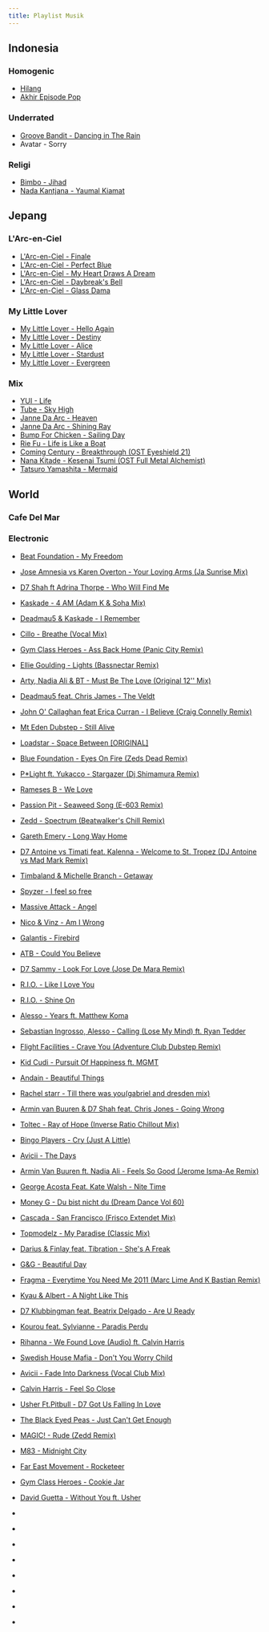 ```yaml
---
title: Playlist Musik
---
```


## Indonesia

### Homogenic
- [Hilang](https://www.youtube.com/watch?v=m_bkVKVg1m0)
- [Akhir Episode Pop](https://www.youtube.com/watch?v=5T5mXsHJxhI)

### Underrated
- [Groove Bandit - Dancing in The Rain]()
- Avatar - Sorry

### Religi
- [Bimbo - Jihad](https://www.youtube.com/watch?v=ybmFo0gf8_k)
- [Nada Kantjana - Yaumal Kiamat](https://www.youtube.com/watch?v=-hID21z5Mps)

## Jepang

### L'Arc-en-Ciel
- [L'Arc-en-Ciel - Finale](https://www.youtube.com/watch?v=MHAyYtc5be0)
- [L'Arc-en-Ciel - Perfect Blue](https://www.youtube.com/watch?v=DWQ_stxxLm0)
- [L'Arc-en-Ciel - My Heart Draws A Dream]()
- [L'Arc-en-Ciel - Daybreak's Bell]()
- [L'Arc-en-Ciel - Glass Dama]()

### My Little Lover
- [My Little Lover - Hello Again](https://www.youtube.com/watch?v=RkF5_BpBQU4)
- [My Little Lover - Destiny](https://www.youtube.com/watch?v=moWR51zvsM4)
- [My Little Lover - Alice](https://www.youtube.com/watch?v=0dX5KCL3v50)
- [My Little Lover - Stardust](https://www.youtube.com/watch?v=eaD4hJjlVPs)
- [My Little Lover - Evergreen](https://www.youtube.com/watch?v=Ohf_3wJVfw8)

### Mix
- [YUI - Life](https://www.youtube.com/watch?v=bvTVynFMI-Y)
- [Tube - Sky High]()
- [Janne Da Arc - Heaven]()
- [Janne Da Arc - Shining Ray](https://music.youtube.com/watch?v=mXkCSuNGBso)
- [Bump For Chicken - Sailing Day]()
- [Rie Fu - Life is Like a Boat](https://www.youtube.com/watch?v=twZquow01Po)
- [Coming Century - Breakthrough (OST Eyeshield 21)](https://www.youtube.com/watch?v=X2OJodBxZg8)
- [Nana Kitade - Kesenai Tsumi (OST Full Metal Alchemist)](https://www.youtube.com/watch?v=dNWTmSvaZ74)
- [Tatsuro Yamashita - Mermaid](https://www.youtube.com/watch?v=I_WhqfBouPw)

## World

### Cafe Del Mar

### Electronic
- [Beat Foundation - My Freedom](https://www.youtube.com/watch?v=bXnxQtW3UOU&list=PLRHcTY84xEDptrPksDJuKpQ08djGbcgJ9&index=1)
- [Jose Amnesia vs Karen Overton - Your Loving Arms (Ja Sunrise Mix)](https://www.youtube.com/watch?v=WRfunNPW7aw&list=PLRHcTY84xEDptrPksDJuKpQ08djGbcgJ9&index=2)
- [D7 Shah ft Adrina Thorpe - Who Will Find Me](https://www.youtube.com/watch?v=cGbRW_1ije0&list=PLRHcTY84xEDptrPksDJuKpQ08djGbcgJ9&index=3)
- [Kaskade - 4 AM (Adam K & Soha Mix)](https://www.youtube.com/watch?v=Xl9lQonO_RQ&list=PLRHcTY84xEDptrPksDJuKpQ08djGbcgJ9&index=4)
- [Deadmau5 & Kaskade - I Remember](https://www.youtube.com/watch?v=vUzVCw8BEXA&list=PLRHcTY84xEDptrPksDJuKpQ08djGbcgJ9&index=5)
- [Cillo - Breathe (Vocal Mix)](https://www.youtube.com/watch?v=qMmf7gQePf8&list=PLRHcTY84xEDptrPksDJuKpQ08djGbcgJ9&index=6)
- [Gym Class Heroes - Ass Back Home (Panic City Remix)](https://www.youtube.com/watch?v=ccgyFcOlLPo&list=PLRHcTY84xEDptrPksDJuKpQ08djGbcgJ9&index=7)
- [Ellie Goulding - Lights (Bassnectar Remix)](https://www.youtube.com/watch?v=Imixg3jrJS8&list=PLRHcTY84xEDptrPksDJuKpQ08djGbcgJ9&index=8)
- [Arty, Nadia Ali & BT - Must Be The Love (Original 12'' Mix)](https://www.youtube.com/watch?v=i-lR3VIRBKc&list=PLRHcTY84xEDptrPksDJuKpQ08djGbcgJ9&index=9)
- [Deadmau5 feat. Chris James - The Veldt](https://www.youtube.com/watch?v=uiUAq4aVTjY&list=PLRHcTY84xEDptrPksDJuKpQ08djGbcgJ9&index=10)
- [John O' Callaghan feat Erica Curran - I Believe (Craig Connelly Remix)](https://www.youtube.com/watch?v=DCVb_jeZq-0&list=PLRHcTY84xEDptrPksDJuKpQ08djGbcgJ9&index=11)
- [Mt Eden Dubstep - Still Alive](https://www.youtube.com/watch?v=FDYIdBZUl2Y&list=PLRHcTY84xEDptrPksDJuKpQ08djGbcgJ9&index=12)
- [Loadstar - Space Between [ORIGINAL]](https://www.youtube.com/watch?v=BIG2NgKz6oc)
- [Blue Foundation - Eyes On Fire (Zeds Dead Remix)](https://www.youtube.com/watch?v=IUGzY-ihqWc&list=PLRHcTY84xEDptrPksDJuKpQ08djGbcgJ9&index=13)
- [P\*Light ft. Yukacco - Stargazer (Dj Shimamura Remix)](https://www.youtube.com/watch?v=CtMcOvVZtu8&list=PLRHcTY84xEDptrPksDJuKpQ08djGbcgJ9&index=16)
- [Rameses B - We Love](https://www.youtube.com/watch?v=K35nFONmgx8&list=PLRHcTY84xEDptrPksDJuKpQ08djGbcgJ9&index=17)
- [Passion Pit - Seaweed Song (E-603 Remix)](https://www.youtube.com/watch?v=zG6zXIv2a-I)
- [Zedd - Spectrum (Beatwalker's Chill Remix)](https://www.youtube.com/watch?v=8rGN1lfo1pg&list=PLRHcTY84xEDptrPksDJuKpQ08djGbcgJ9&index=18)
- [Gareth Emery - Long Way Home](https://www.youtube.com/watch?v=0bj4i-sW44s&list=PLRHcTY84xEDptrPksDJuKpQ08djGbcgJ9&index=19)
- [D7 Antoine vs Timati feat. Kalenna - Welcome to St. Tropez (DJ Antoine vs Mad Mark Remix)](https://www.youtube.com/watch?v=Kh2FRFhS7QY)
- [Timbaland & Michelle Branch - Getaway](https://www.youtube.com/watch?v=MOqxFBKakD0)
- [Spyzer - I feel so free](https://www.youtube.com/watch?v=tdhzjRaHwnI)
- [Massive Attack - Angel](https://www.youtube.com/watch?v=hbe3CQamF8k)
- [Nico & Vinz - Am I Wrong](https://www.youtube.com/watch?v=bg1sT4ILG0w)
- [Galantis - Firebird](https://www.youtube.com/watch?v=v48pibjFWeg)
- [ATB - Could You Believe](https://www.youtube.com/watch?v=aAZRi_vUh0I)
- [D7 Sammy - Look For Love (Jose De Mara Remix)](https://www.youtube.com/watch?v=wTW-Pe4IsKQ)
- [R.I.O. - Like I Love You](https://www.youtube.com/watch?v=J7uP6nwQvc0)
- [R.I.O. - Shine On](https://www.youtube.com/watch?v=6zNva6tTmrE)
- [Alesso - Years ft. Matthew Koma](https://www.youtube.com/watch?v=EGYaxYaxD_M)
- [Sebastian Ingrosso, Alesso - Calling (Lose My Mind) ft. Ryan Tedder](https://www.youtube.com/watch?v=9G1I16gJBvU)
- [Flight Facilities - Crave You (Adventure Club Dubstep Remix)](https://www.youtube.com/watch?v=ZeaIvjoH1FY&list=PL1AC6F508332EA941&index=37)
- [Kid Cudi - Pursuit Of Happiness ft. MGMT](https://www.youtube.com/watch?v=7xzU9Qqdqww&list=PLMOqpyVO0Oa3OwuUvFHBIxLeyULjoTczV)
- [Andain - Beautiful Things](https://www.youtube.com/watch?v=khYQiK9v2z4)
- [Rachel starr - Till there was you(gabriel and dresden mix)](https://www.youtube.com/watch?v=21lTciumtlQ)
- [Armin van Buuren & D7 Shah feat. Chris Jones - Going Wrong](https://www.youtube.com/watch?v=JahA00JV304)
- [Toltec - Ray of Hope (Inverse Ratio Chillout Mix)](https://music.youtube.com/watch?v=1l8pEH1eIDo)
- [Bingo Players - Cry (Just A Little)](https://www.youtube.com/watch?v=a--8JigM78c)
- [Avicii - The Days](https://www.youtube.com/watch?v=JDglMK9sgIQ)
- [Armin Van Buuren ft. Nadia Ali - Feels So Good (Jerome Isma-Ae Remix)](https://www.youtube.com/watch?v=VVaE7m94cnA)
- [George Acosta Feat. Kate Walsh - Nite Time](https://www.youtube.com/watch?v=JNzteUrlfq8)


- [Money G - Du bist nicht du (Dream Dance Vol 60)](https://www.youtube.com/watch?v=Tvej1SdOHB0)
- [Cascada - San Francisco (Frisco Extendet Mix)](https://www.youtube.com/watch?v=v7V-CzK7f0Y)
- [Topmodelz - My Paradise (Classic Mix)](https://www.youtube.com/watch?v=FJ6rQfWi7yI&list=PL799074411F89BEDB&index=10)
- [Darius & Finlay feat. Tibration - She's A Freak](https://www.youtube.com/watch?v=Y-9KL7TBgjk&list=PL799074411F89BEDB&index=12)
- [G&G - Beautiful Day](https://www.youtube.com/watch?v=4gEFK3GfiSw&list=PL799074411F89BEDB&index=13)
- [Fragma - Everytime You Need Me 2011 (Marc Lime And K Bastian Remix)](https://www.youtube.com/watch?v=Hay0Z4G4GZg&list=PL799074411F89BEDB&index=28)
- [Kyau & Albert - A Night Like This](https://www.youtube.com/watch?v=lH4vXBIXNJg&list=PL799074411F89BEDB&index=26)
- [D7 Klubbingman feat. Beatrix Delgado - Are U Ready](https://www.youtube.com/watch?v=RwKTkaiFMWg&list=PL799074411F89BEDB&index=8)
- [Kourou feat. Sylvianne - Paradis Perdu](https://www.youtube.com/watch?v=vul-xKFMYgc&list=PL799074411F89BEDB&index=37)


- [Rihanna - We Found Love (Audio) ft. Calvin Harris](https://www.youtube.com/watch?v=GchEVSx9XEA)
- [Swedish House Mafia - Don't You Worry Child](https://www.youtube.com/watch?v=Xme7UbCWSq4)
- [Avicii - Fade Into Darkness (Vocal Club Mix)](https://www.youtube.com/watch?v=ugeAB9A01wc)
- [Calvin Harris - Feel So Close](https://www.youtube.com/watch?v=R8egmh5dWzo)
- [Usher Ft.Pitbull - D7 Got Us Falling In Love](https://www.youtube.com/watch?v=tV05iSxDd2c)
- [The Black Eyed Peas - Just Can't Get Enough](https://www.youtube.com/watch?v=MUCo7vM-FCk)
- [MAGIC! - Rude (Zedd Remix)](https://www.youtube.com/watch?v=E9Q4-wcPDBQ)
- [M83 - Midnight City](https://www.youtube.com/watch?v=dX3k_QDnzHE)
- [Far East Movement - Rocketeer](https://www.youtube.com/watch?v=NyJBR_C6D38)
- [Gym Class Heroes - Cookie Jar](https://www.youtube.com/watch?v=c9q8p5rQPKI)
- [David Guetta - Without You ft. Usher](https://www.youtube.com/watch?v=jUe8uoKdHao)
- []()
- []()
- []()
- []()
- []()
- []()
- []()
- []()
